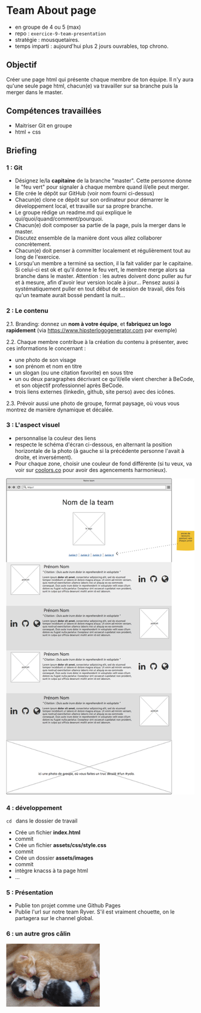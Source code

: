# Team About page

- en groupe de 4 ou 5 (max)
- repo : `exercice-9-team-presentation`
- stratégie : mousquetaires.
- temps imparti : aujourd'hui plus 2 jours ouvrables, top chrono.

## Objectif
Créer une page html qui présente chaque membre de ton équipe. Il n'y aura qu'une seule page html, chacun(e) va travailler sur sa branche puis la merger dans le master.

## Compétences travaillées

- Maitriser Git en groupe
- html + css

## Briefing

### 1 : Git
- Désignez le/la **capitaine** de la branche "master". Cette personne donne le "feu vert" pour signaler à chaque membre quand il/elle peut merger.
- Elle crée le dépôt sur GitHub (voir nom fourni ci-dessus)
- Chacun(e) clone ce dépôt sur son ordinateur pour démarrer le développement local, et travaille sur sa propre branche.
- Le groupe rédige un readme.md qui explique le qui/quoi/quand/comment/pourquoi.
- Chacun(e) doit composer sa partie de la page, puis la merger dans le master.
- Discutez ensemble de la manière dont vous allez collaborer concrètement.
- Chacun(e) doit penser à committer localement et régulièrement tout au long de l'exercice.
- Lorsqu'un membre a terminé sa section, il la fait valider par le capitaine. Si celui-ci est ok et qu'il donne le feu vert, le membre merge alors sa branche dans le master. Attention : les autres doivent donc puller au fur et à mesure, afin d'avoir leur version locale à jour... Pensez aussi à systématiquement puller en tout début de session de travail, dès fois qu'un teamate aurait bossé pendant la nuit...

### 2 : Le contenu

2.1. Branding: donnez un **nom à votre équipe**, et **fabriquez un logo rapidement** (via https://www.hipsterlogogenerator.com par exemple) 

2.2. Chaque membre contribue à la création du contenu à présenter, avec ces informations le concernant :   

- une photo de son visage  
- son prénom et nom en titre
- un slogan (ou une citation favorite) en sous titre
- un ou deux paragraphes décrivant ce qu'il/elle vient chercher à BeCode, et son objectif professionnel après BeCode.
- trois liens externes (linkedin, github, site perso) avec des icônes.

2.3. Prévoir aussi une photo de groupe, format paysage, où vous vous montrez de manière dynamique et décalée.

### 3 : L'aspect visuel

- personnalise la couleur des liens
- respecte le schéma d'écran ci-dessous, en alternant la position horizontale de la photo (à gauche si la précédente personne l'avait à droite, et inversément).
- Pour chaque zone, choisir une couleur de fond différente (si tu veux, va voir sur [coolors.co](https://coolors.co) pour avoir des agencements harmonieux).

[![](./images/about.png)
](./images/about.png)

### 4 : développement

`cd ` dans le dossier de travail

- Crée un fichier **index.html**
- commit
- Crée un fichier **assets/css/style.css**
- commit
- Crée un dossier **assets/images**
- commit
- intègre knacss à ta page html
- ...

### 5 : Présentation

- Publie ton projet comme une Github Pages
- Publie l'url sur notre team Ryver. S'il est vraiment chouette, on le partagera sur le channel global.

### 6 : un autre gros câlin

![](./images/calin.gif)

